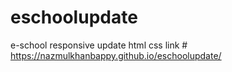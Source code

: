 # eschoolupdate
e-school responsive update html css link # https://nazmulkhanbappy.github.io/eschoolupdate/
